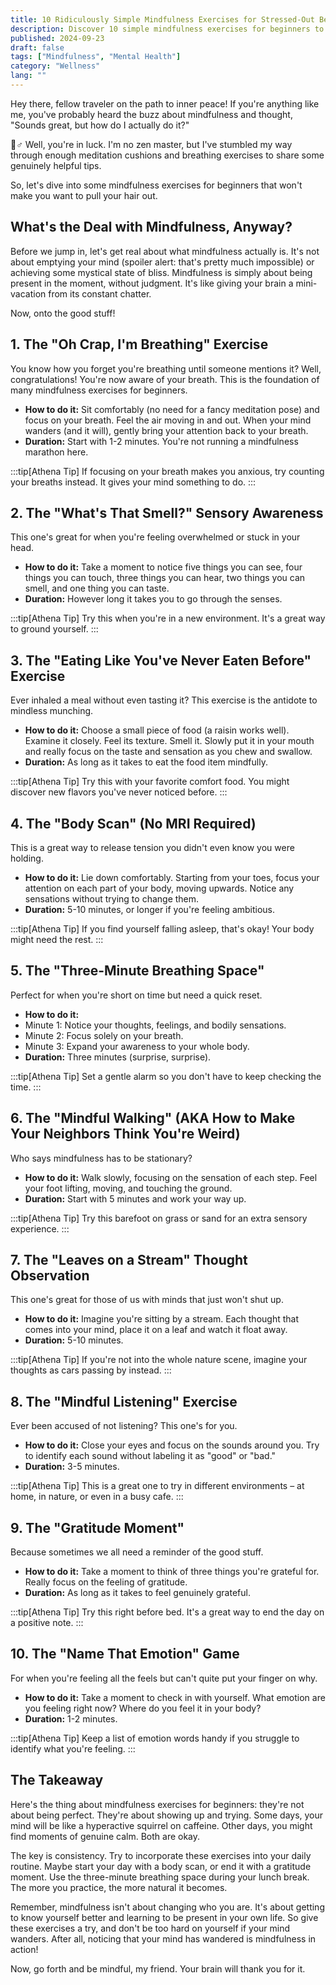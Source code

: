 ```yaml
---
title: 10 Ridiculously Simple Mindfulness Exercises for Stressed-Out Beginners
description: Discover 10 simple mindfulness exercises for beginners to reduce stress and increase present-moment awareness in your daily life.
published: 2024-09-23
draft: false
tags: ["Mindfulness", "Mental Health"]
category: "Wellness"
lang: ""
---
```



Hey there, fellow traveler on the path to inner peace! If you're anything like me, you've probably heard the buzz about mindfulness and thought, "Sounds great, but how do I actually do it?"

🧘♂️ Well, you're in luck. I'm no zen master, but I've stumbled my way through enough meditation cushions and breathing exercises to share some genuinely helpful tips.

So, let's dive into some mindfulness exercises for beginners that won't make you want to pull your hair out.


## What's the Deal with Mindfulness, Anyway?

Before we jump in, let's get real about what mindfulness actually is. It's not about emptying your mind (spoiler alert: that's pretty much impossible) or achieving some mystical state of bliss. Mindfulness is simply about being present in the moment, without judgment. It's like giving your brain a mini-vacation from its constant chatter.

Now, onto the good stuff!

## 1. The "Oh Crap, I'm Breathing" Exercise

You know how you forget you're breathing until someone mentions it? Well, congratulations! You're now aware of your breath. This is the foundation of many mindfulness exercises for beginners.

- **How to do it:** Sit comfortably (no need for a fancy meditation pose) and focus on your breath. Feel the air moving in and out. When your mind wanders (and it will), gently bring your attention back to your breath.
- **Duration:** Start with 1-2 minutes. You're not running a mindfulness marathon here.

:::tip[Athena Tip]
If focusing on your breath makes you anxious, try counting your breaths instead. It gives your mind something to do.
:::

## 2. The "What's That Smell?" Sensory Awareness

This one's great for when you're feeling overwhelmed or stuck in your head.

- **How to do it:** Take a moment to notice five things you can see, four things you can touch, three things you can hear, two things you can smell, and one thing you can taste.
- **Duration:** However long it takes you to go through the senses.

:::tip[Athena Tip]
Try this when you're in a new environment. It's a great way to ground yourself.
:::

## 3. The "Eating Like You've Never Eaten Before" Exercise

Ever inhaled a meal without even tasting it? This exercise is the antidote to mindless munching.

- **How to do it:** Choose a small piece of food (a raisin works well). Examine it closely. Feel its texture. Smell it. Slowly put it in your mouth and really focus on the taste and sensation as you chew and swallow.
- **Duration:** As long as it takes to eat the food item mindfully.

:::tip[Athena Tip]
Try this with your favorite comfort food. You might discover new flavors you've never noticed before.
:::

## 4. The "Body Scan" (No MRI Required)

This is a great way to release tension you didn't even know you were holding.

- **How to do it:** Lie down comfortably. Starting from your toes, focus your attention on each part of your body, moving upwards. Notice any sensations without trying to change them.
- **Duration:** 5-10 minutes, or longer if you're feeling ambitious.

:::tip[Athena Tip]
If you find yourself falling asleep, that's okay! Your body might need the rest.
:::

## 5. The "Three-Minute Breathing Space"

Perfect for when you're short on time but need a quick reset.

- **How to do it:**
- Minute 1: Notice your thoughts, feelings, and bodily sensations.
- Minute 2: Focus solely on your breath.
- Minute 3: Expand your awareness to your whole body.
- **Duration:** Three minutes (surprise, surprise).

:::tip[Athena Tip]
Set a gentle alarm so you don't have to keep checking the time.
:::

## 6. The "Mindful Walking" (AKA How to Make Your Neighbors Think You're Weird)

Who says mindfulness has to be stationary?

- **How to do it:** Walk slowly, focusing on the sensation of each step. Feel your foot lifting, moving, and touching the ground.
- **Duration:** Start with 5 minutes and work your way up.

:::tip[Athena Tip]
Try this barefoot on grass or sand for an extra sensory experience.
:::

## 7. The "Leaves on a Stream" Thought Observation

This one's great for those of us with minds that just won't shut up.

- **How to do it:** Imagine you're sitting by a stream. Each thought that comes into your mind, place it on a leaf and watch it float away.
- **Duration:** 5-10 minutes.

:::tip[Athena Tip]
If you're not into the whole nature scene, imagine your thoughts as cars passing by instead.
:::

## 8. The "Mindful Listening" Exercise

Ever been accused of not listening? This one's for you.

- **How to do it:** Close your eyes and focus on the sounds around you. Try to identify each sound without labeling it as "good" or "bad."
- **Duration:** 3-5 minutes.

:::tip[Athena Tip]
This is a great one to try in different environments – at home, in nature, or even in a busy cafe.
:::

## 9. The "Gratitude Moment"

Because sometimes we all need a reminder of the good stuff.

- **How to do it:** Take a moment to think of three things you're grateful for. Really focus on the feeling of gratitude.
- **Duration:** As long as it takes to feel genuinely grateful.

:::tip[Athena Tip]
Try this right before bed. It's a great way to end the day on a positive note.
:::

## 10. The "Name That Emotion" Game

For when you're feeling all the feels but can't quite put your finger on why.

- **How to do it:** Take a moment to check in with yourself. What emotion are you feeling right now? Where do you feel it in your body?
- **Duration:** 1-2 minutes.

:::tip[Athena Tip]
Keep a list of emotion words handy if you struggle to identify what you're feeling.
:::

## The Takeaway

Here's the thing about mindfulness exercises for beginners: they're not about being perfect. They're about showing up and trying. Some days, your mind will be like a hyperactive squirrel on caffeine. Other days, you might find moments of genuine calm. Both are okay.

The key is consistency. Try to incorporate these exercises into your daily routine. Maybe start your day with a body scan, or end it with a gratitude moment. Use the three-minute breathing space during your lunch break. The more you practice, the more natural it becomes.

Remember, mindfulness isn't about changing who you are. It's about getting to know yourself better and learning to be present in your own life. So give these exercises a try, and don't be too hard on yourself if your mind wanders. After all, noticing that your mind has wandered is mindfulness in action!

Now, go forth and be mindful, my friend. Your brain will thank you for it.
